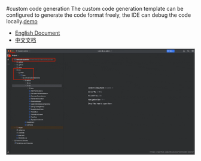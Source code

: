 #custom code generation
  The custom code generation template can be configured to generate the code format freely, the IDE can debug the code locally.[demo](https://github.com/shuzijun/leetcode-question)  
  - [English Document]()  
  - [中文文档](https://github.com/shuzijun/leetcode-editor/blob/master/CustomCode_ZH.md)   
  <p align="center">
    <img src="https://raw.githubusercontent.com/shuzijun/leetcode-editor/master/doc/customConfig-100.gif" alt="demo"/>
  </p>  